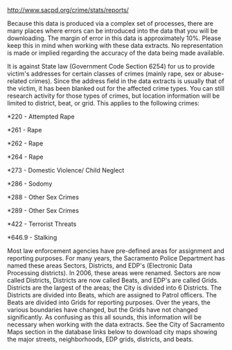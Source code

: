 http://www.sacpd.org/crime/stats/reports/

Because this data is produced via a complex set of processes, there are many places where errors can be introduced into the data that you will be downloading. The margin of error in this data is approximately 10%. Please keep this in mind when working with these data extracts. No representation is made or implied regarding the accuracy of the data being made available.

It is against State law (Government Code Section 6254) for us to provide victim's addresses for certain classes of crimes (mainly rape, sex or abuse-related crimes). Since the address field in the data extracts is usually that of the victim, it has been blanked out for the affected crime types. You can still research activity for those types of crimes, but location information will be limited to district, beat, or grid. This applies to the following crimes:

  *220 - Attempted Rape

  *261 - Rape
  
  *262 - Rape
  
  *264 - Rape
  
  *273 - Domestic Violence/ Child Neglect
  
  *286 - Sodomy
  
  *288 - Other Sex Crimes
  
  *289 - Other Sex Crimes
  
  *422 - Terrorist Threats
  
  *646.9 - Stalking

Most law enforcement agencies have pre-defined areas for assignment and reporting purposes. For many years, the Sacramento Police Department has named these areas Sectors, Districts, and EDP's (Electronic Data Processing districts). In 2006, these areas were renamed. Sectors are now called Districts, Districts are now called Beats, and EDP's are called Grids. Districts are the largest of the areas; the City is divided into 6 Districts. The Districts are divided into Beats, which are assigned to Patrol officers. The Beats are divided into Grids for reporting purposes. Over the years, the various boundaries have changed, but the Grids have not changed significantly. As confusing as this all sounds, this information will be necessary when working with the data extracts. See the City of Sacramento Maps section in the database links below to download city maps showing the major streets, neighborhoods, EDP grids, districts, and beats.
